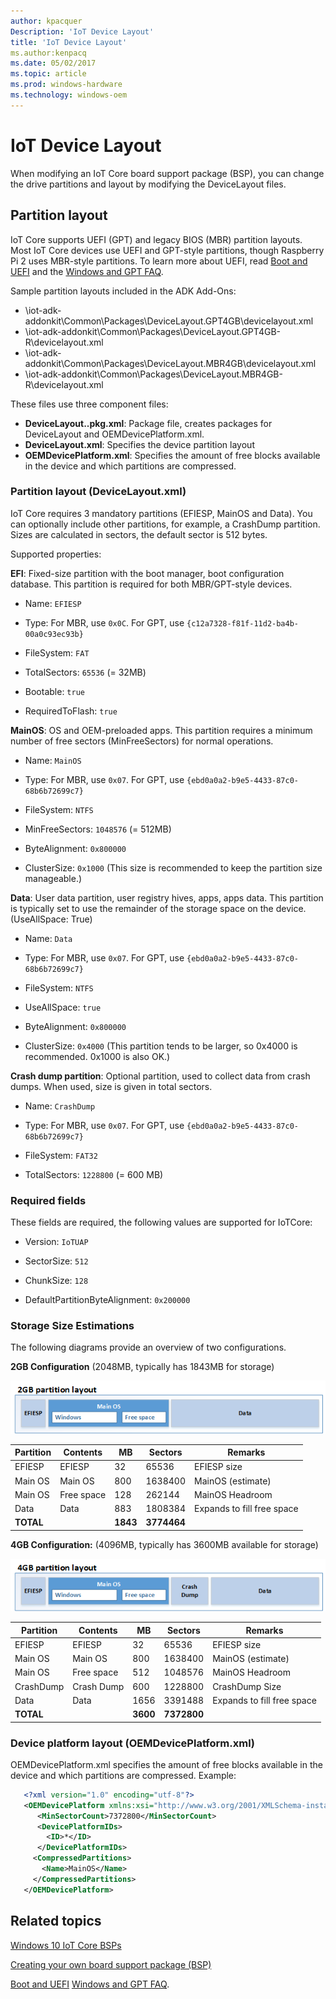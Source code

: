 ```yaml
---
author: kpacquer
Description: 'IoT Device Layout'
title: 'IoT Device Layout'
ms.author:kenpacq
ms.date: 05/02/2017
ms.topic: article
ms.prod: windows-hardware
ms.technology: windows-oem
---
```


# IoT Device Layout

When modifying an IoT Core board support package (BSP), you can change the drive partitions and layout by modifying the DeviceLayout files.

## Partition layout

IoT Core supports UEFI (GPT) and legacy BIOS (MBR) partition layouts. Most IoT Core devices use UEFI and GPT-style partitions, though Raspberry Pi 2 uses MBR-style partitions. To learn more about UEFI, read [Boot and UEFI](https://msdn.microsoft.com/windows/hardware/drivers/bringup/boot-and-uefi) and the [Windows and GPT FAQ](..\desktop\windows-and-gpt-faq.md).  

Sample partition layouts included in the ADK Add-Ons:
-  \iot-adk-addonkit\Common\Packages\DeviceLayout.GPT4GB\devicelayout.xml
-  \iot-adk-addonkit\Common\Packages\DeviceLayout.GPT4GB-R\devicelayout.xml
-  \iot-adk-addonkit\Common\Packages\DeviceLayout.MBR4GB\devicelayout.xml
-  \iot-adk-addonkit\Common\Packages\DeviceLayout.MBR4GB-R\devicelayout.xml

These files use three component files:
-  **DeviceLayout.<Name>.pkg.xml**: Package file, creates packages for DeviceLayout and OEMDevicePlatform.xml.
-  **DeviceLayout.xml**: Specifies the device partition layout
-  **OEMDevicePlatform.xml**: Specifies the amount of free blocks available in the device and which partitions are compressed.

### Partition layout (DeviceLayout.xml)

IoT Core requires 3 mandatory partitions (EFIESP, MainOS and Data).  You can optionally include other partitions, for example, a CrashDump partition. 
Sizes are calculated in sectors, the default sector is 512 bytes. 

Supported properties:

**EFI**: Fixed-size partition with the boot manager, boot configuration database. This partition is required for both MBR/GPT-style devices.

- Name: `EFIESP`
	
- Type: For MBR, use `0x0C`. For GPT, use `{c12a7328-f81f-11d2-ba4b-00a0c93ec93b}`
	
- FileSystem: `FAT`
	
- TotalSectors: `65536`  (= 32MB)
	
- Bootable: `true`
	
- RequiredToFlash: `true`
	
**MainOS**: OS and OEM-preloaded apps. This partition requires a minimum number of free sectors (MinFreeSectors) for normal operations. 

- Name: `MainOS`

- Type: For MBR, use `0x07`. For GPT, use `{ebd0a0a2-b9e5-4433-87c0-68b6b72699c7}`
	
- FileSystem: `NTFS`
	
- MinFreeSectors: `1048576`  (= 512MB)
	
- ByteAlignment: `0x800000`
	
- ClusterSize: `0x1000`  (This size is recommended to keep the partition size manageable.)
	
**Data**: User data partition, user registry hives, apps, apps data. This partition is typically set to use the remainder of the storage space on the device. (UseAllSpace: True)
    
- Name: `Data`
    
- Type: For MBR, use `0x07`. For GPT, use `{ebd0a0a2-b9e5-4433-87c0-68b6b72699c7}`
	
- FileSystem: `NTFS`
	
- UseAllSpace: `true`
	
- ByteAlignment: `0x800000`
	
- ClusterSize: `0x4000`  (This partition tends to be larger, so 0x4000 is recommended. 0x1000 is also OK.)

**Crash dump partition**: Optional partition, used to collect data from crash dumps. When used, size is given in total sectors.

-    Name: `CrashDump`
   
-    Type: For MBR, use `0x07`. For GPT, use `{ebd0a0a2-b9e5-4433-87c0-68b6b72699c7}`
	
-    FileSystem: `FAT32`
   
-    TotalSectors: `1228800`  (= 600 MB)

### Required fields

These fields are required, the following values are supported for IoTCore: 

-    Version: `IoTUAP`

-	SectorSize: `512`

-	ChunkSize: `128`

-	DefaultPartitionByteAlignment: `0x200000`
	
### Storage Size Estimations 

The following diagrams provide an overview of two configurations. 

**2GB Configuration**  (2048MB, typically has 1843MB for storage)

![2GB partition layout: EFIESP, MainOS, and Data. MainOS includes Windows and free space](images/partition-layout-2gb.png)

|Partition    |Contents   |MB   |Sectors |Remarks                    |
|-------------|-----------|-----|--------|---------------------------|
|EFIESP       |EFIESP     |32   |65536   |EFIESP size                |
|Main OS      |Main OS    |800  |1638400 |MainOS (estimate)          |
|Main OS      |Free space |128  |262144  |MainOS Headroom            |
|Data         |Data       |883  |1808384 |Expands to fill free space |
|**TOTAL**        |           |**1843** |**3774464** |                           |


**4GB Configuration:**  (4096MB, typically has 3600MB available for storage)

![4GB partition layout: EFIESP, MainOS, CrashDump, and Data. MainOS includes Windows and free space](images/partition-layout-4gb.png)

|Partition    |Contents   |MB   |Sectors |Remarks                    |
|-------------|-----------|-----|--------|---------------------------|
|EFIESP       |EFIESP     |32   |65536   |EFIESP size                |
|Main OS      |Main OS    |800  |1638400 |MainOS (estimate)          |
|Main OS      |Free space |512  |1048576 |MainOS Headroom            |
|CrashDump    |Crash Dump |600  |1228800 |CrashDump Size             |
|Data         |Data       |1656 |3391488 |Expands to fill free space |
|**TOTAL**        |           |**3600** |**7372800** |         |


### Device platform layout (OEMDevicePlatform.xml)

OEMDevicePlatform.xml specifies the amount of free blocks available in the device and which partitions are compressed. Example:

``` xml
   <?xml version="1.0" encoding="utf-8"?>
   <OEMDevicePlatform xmlns:xsi="http://www.w3.org/2001/XMLSchema-instance" xmlns:xsd="http://www.w3.org/2001/XMLSchema" xmlns="http://schemas.microsoft.com/embedded/2004/10/ImageUpdate">
      <MinSectorCount>7372800</MinSectorCount>
      <DevicePlatformIDs>
        <ID>*</ID>
      </DevicePlatformIDs>
     <CompressedPartitions>
       <Name>MainOS</Name>
     </CompressedPartitions>
   </OEMDevicePlatform>
```

## Related topics

[Windows 10 IoT Core BSPs](https://docs.microsoft.com/windows/iot-core/build-your-image/createbsps)

[Creating your own board support package (BSP)](create-a-new-bsp.md)

[Boot and UEFI](https://docs.microsoft.com/windows-hardware/drivers/bringup/boot-and-uefi) 
[Windows and GPT FAQ](../desktop/windows-and-gpt-faq.md).  
